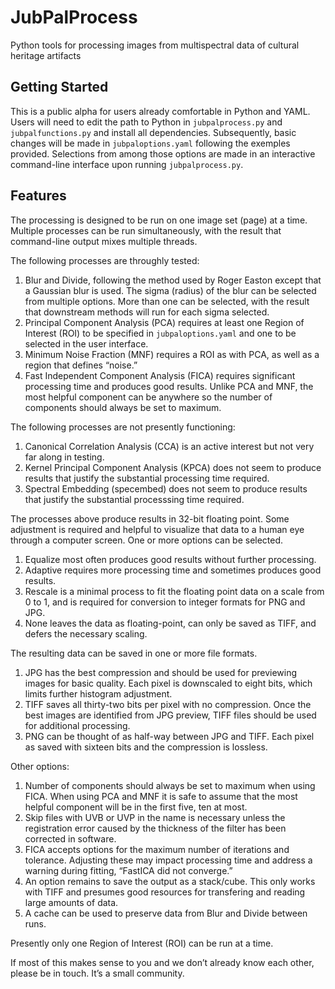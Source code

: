 # JubPalProcess
Python tools for processing images from multispectral data of cultural heritage artifacts

## Getting Started

This is a public alpha for users already comfortable in Python and YAML. 
Users will need to edit the path to Python in `jubpalprocess.py` and `jubpalfunctions.py` and install all dependencies. 
Subsequently, basic changes will be made in `jubpaloptions.yaml` following the exemples provided. 
Selections from among those options are made in an interactive command-line interface upon running `jubpalprocess.py`.

## Features 

The processing is designed to be run on one image set (page) at a time. 
Multiple processes can be run simultaneously, with the result that command-line output mixes multiple threads. 

The following processes are throughly tested:

1. Blur and Divide, following the method used by Roger Easton except that a Gaussian blur is used. The sigma (radius) of the blur can be selected from multiple options. More than one can be selected, with the result that downstream methods will run for each sigma selected.
1. Principal Component Analysis (PCA) requires at least one Region of Interest (ROI) to be specified in `jubpaloptions.yaml` and one to be selected in the user interface.
1. Minimum Noise Fraction (MNF) requires a ROI as with PCA, as well as a region that defines “noise.” 
1. Fast Independent Component Analysis (FICA) requires significant processing time and produces good results. Unlike PCA and MNF, the most helpful component can be anywhere so the number of components should always be set to maximum.

The following processes are not presently functioning:

1. Canonical Correlation Analysis (CCA) is an active interest but not very far along in testing.
1. Kernel Principal Component Analysis (KPCA) does not seem to produce results that justify the substantial processing time required. 
1. Spectral Embedding (specembed) does not seem to produce results that justify the substantial processsing time required. 

The processes above produce results in 32-bit floating point. 
Some adjustment is required and helpful to visualize that data to a human eye through a computer screen. 
One or more options can be selected. 

1. Equalize most often produces good results without further processing. 
1. Adaptive requires more processing time and sometimes produces good results.
1. Rescale is a minimal process to fit the floating point data on a scale from 0 to 1, and is required for conversion to integer formats for PNG and JPG.
1. None leaves the data as floating-point, can only be saved as TIFF, and defers the necessary scaling.

The resulting data can be saved in one or more file formats. 

1. JPG has the best compression and should be used for previewing images for basic quality. Each pixel is downscaled to eight bits, which limits further histogram adjustment. 
1. TIFF saves all thirty-two bits per pixel with no compression. Once the best images are identified from JPG preview, TIFF files should be used for additional processing.
1. PNG can be thought of as half-way between JPG and TIFF. Each pixel as saved with sixteen bits and the compression is lossless. 

Other options:

1. Number of components should always be set to maximum when using FICA. When using PCA and MNF it is safe to assume that the most helpful component will be in the first five, ten at most.
1. Skip files with UVB or UVP in the name is necessary unless the registration error caused by the thickness of the filter has been corrected in software. 
1. FICA accepts options for the maximum number of iterations and tolerance. Adjusting these may impact processing time and address a warning during fitting, “FastICA did not converge.”
1. An option remains to save the output as a stack/cube. This only works with TIFF and presumes good resources for transfering and reading large amounts of data.
1. A cache can be used to preserve data from Blur and Divide between runs. 

Presently only one Region of Interest (ROI) can be run at a time. 

If most of this makes sense to you and we don’t already know each other, please be in touch. It’s a small community.

